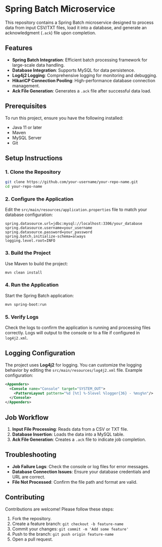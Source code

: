 
# Spring Batch Microservice

This repository contains a Spring Batch microservice designed to process data from input CSV/TXT files, load it into a database, and generate an acknowledgment (`.ack`) file upon completion.

## Features
- **Spring Batch Integration**: Efficient batch processing framework for large-scale data handling.
- **Database Integration**: Supports MySQL for data persistence.
- **Log4j2 Logging**: Comprehensive logging for monitoring and debugging.
- **HikariCP Connection Pooling**: High-performance database connection management.
- **Ack File Generation**: Generates a `.ack` file after successful data load.

## Prerequisites
To run this project, ensure you have the following installed:
- Java 11 or later
- Maven
- MySQL Server
- Git

## Setup Instructions

### 1. Clone the Repository
```bash
git clone https://github.com/your-username/your-repo-name.git
cd your-repo-name
```

### 2. Configure the Application
Edit the `src/main/resources/application.properties` file to match your database configuration:
```properties
spring.datasource.url=jdbc:mysql://localhost:3306/your_database
spring.datasource.username=your_username
spring.datasource.password=your_password
spring.batch.initialize-schema=always
logging.level.root=INFO
```

### 3. Build the Project
Use Maven to build the project:
```bash
mvn clean install
```

### 4. Run the Application
Start the Spring Batch application:
```bash
mvn spring-boot:run
```

### 5. Verify Logs
Check the logs to confirm the application is running and processing files correctly. Logs will output to the console or to a file if configured in `log4j2.xml`.

## Logging Configuration
The project uses **Log4j2** for logging. You can customize the logging behavior by editing the `src/main/resources/log4j2.xml` file. Example configuration:
```xml
<Appenders>
  <Console name="Console" target="SYSTEM_OUT">
    <PatternLayout pattern="%d [%t] %-5level %logger{36} - %msg%n"/>
  </Console>
</Appenders>
```

## Job Workflow
1. **Input File Processing**: Reads data from a CSV or TXT file.
2. **Database Insertion**: Loads the data into a MySQL table.
3. **Ack File Generation**: Creates a `.ack` file to indicate job completion.

## Troubleshooting
- **Job Failure Logs**: Check the console or log files for error messages.
- **Database Connection Issues**: Ensure your database credentials and URL are correct.
- **File Not Processed**: Confirm the file path and format are valid.

## Contributing
Contributions are welcome! Please follow these steps:
1. Fork the repository.
2. Create a feature branch: `git checkout -b feature-name`
3. Commit your changes: `git commit -m 'Add some feature'`
4. Push to the branch: `git push origin feature-name`
5. Open a pull request.

